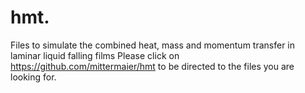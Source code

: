 # hmt.
Files to simulate the combined heat, mass and momentum transfer in laminar liquid falling films
Please click on https://github.com/mittermaier/hmt
to be directed to the files you are looking for.
